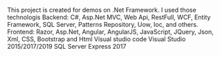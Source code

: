 This project is created for demos on .Net Framework. I used those technologis
Backend: C#, Asp.Net MVC, Web Api, RestFull, WCF, Entity Framework, SQL Server, Patterns Repository, Uow, Ioc, and others.
Frontend: Razor, Asp.Net, Angular, AngularJS, JavaScript, JQuery, Json, Xml, CSS, Bootstrap and Html
Visual studio code
Visual Studio 2015/2017/2019
SQL Server Express 2017


